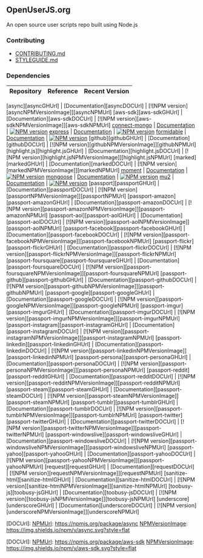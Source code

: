 ## OpenUserJS.org

An open source user scripts repo built using Node.js

### Contributing

* [CONTRIBUTING.md][contributing]
* [STYLEGUIDE.md][styleguide]

### Dependencies

Repository | Reference | Recent Version
--- | --- | ---

[async][asyncGHUrl] | [Documentation][asyncDOCUrl] | [![NPM version][asyncNPMVersionImage]][asyncNPMUrl]
[aws-sdk][aws-sdkGHUrl] | [Documentation][aws-sdkDOCUrl] | [![NPM version][aws-sdkNPMVersionImage]][aws-sdkNPMUrl]
[connect-mongo][connect-mongoGHUrl] | [Documentation][connect-mongoDOCUrl] | [![NPM version][connect-mongoNPMVersionImage]][connect-mongoNPMUrl]
[express][expressGHUrl] | [Documentation][expressDOCUrl] | [![NPM version][expressNPMVersionImage]][expressNpmUrl]
[formidable][formidableGHUrl] | [Documentation][formidableDOCUrl] | [![NPM version][formidableNPMVersionImage]][formidableNPMUrl]
[github][githubGHUrl] | [Documentation][githubDOCUrl] | [![NPM version][githubNPMVersionImage]][githubNPMUrl]
[highlight.js][highlight.jsGHUrl] | [Documentation][highlight.jsDOCUrl] | [![NPM version][highlight.jsNPMVersionImage]][highlight.jsNPMUrl]
[marked][markedGHUrl] | [Documentation][markedDOCUrl] | [![NPM version][markedNPMVersionImage]][markedNPMUrl]
[moment][momentGHUrl] | [Documentation][momentDOCUrl] | [![NPM version][momentNPMVersionImage]][momentNPMUrl]
[mongoose][mongooseGHUrl] | [Documentation][mongooseDOCUrl] | [![NPM version][mongooseNPMVersionImage]][mongooseNPMUrl]
[mu2][mu2GHUrl] | [Documentation][mu2DOCUrl] | [![NPM version][mu2NPMVersionImage]][mu2NpmUrl]
[passport][passportGHUrl] | [Documentation][passportDOCUrl] | [![NPM version][passportNPMVersionImage]][passportNPMUrl]
[passport-amazon][passport-amazonGHUrl] | [Documentation][passport-amazonDOCUrl] | [![NPM version][passport-amazonNPMVersionImage]][passport-amazonNPMUrl]
[passport-aol][passport-aolGHUrl] | [Documentation][passport-aolDOCUrl] | [![NPM version][passport-aolNPMVersionImage]][passport-aolNPMUrl]
[passport-facebook][passport-facebookGHUrl] | [Documentation][passport-facebookDOCUrl] | [![NPM version][passport-facebookNPMVersionImage]][passport-facebookNPMUrl]
[passport-flickr][passport-flickrGHUrl] | [Documentation][passport-flickrDOCUrl] | [![NPM version][passport-flickrNPMVersionImage]][passport-flickrNPMUrl]
[passport-foursquare][passport-foursquareGHUrl] | [Documentation][passport-foursquareDOCUrl] | [![NPM version][passport-foursquareNPMVersionImage]][passport-foursquareNPMUrl]
[passport-github][passport-githubGHUrl] | [Documentation][passport-githubDOCUrl] | [![NPM version][passport-githubNPMVersionImage]][passport-githubNPMUrl]
[passport-google][passport-googleGHUrl] | [Documentation][passport-googleDOCUrl] | [![NPM version][passport-googleNPMVersionImage]][passport-googleNPMUrl]
[passport-imgur][passport-imgurGHUrl] | [Documentation][passport-imgurDOCUrl] | [![NPM version][passport-imgurNPMVersionImage]][passport-imgurNPMUrl]
[passport-instagram][passport-instagramGHUrl] | [Documentation][passport-instagramDOCUrl] | [![NPM version][passport-instagramNPMVersionImage]][passport-instagramNPMUrl]
[passport-linkedin][passport-linkedinGHUrl] | [Documentation][passport-linkedinDOCUrl] | [![NPM version][passport-linkedinNPMVersionImage]][passport-linkedinNPMUrl]
[passport-persona][passport-personaGHUrl] | [Documentation][passport-personaDOCUrl] | [![NPM version][passport-personaNPMVersionImage]][passport-personaNPMUrl]
[passport-reddit][passport-redditGHUrl] | [Documentation][passport-redditDOCUrl] | [![NPM version][passport-redditNPMVersionImage]][passport-redditNPMUrl]
[passport-steam][passport-steamGHUrl] | [Documentation][passport-steamDOCUrl] | [![NPM version][passport-steamNPMVersionImage]][passport-steamNPMUrl]
[passport-tumblr][passport-tumblrGHUrl] | [Documentation][passport-tumblrDOCUrl] | [![NPM version][passport-tumblrNPMVersionImage]][passport-tumblrNPMUrl]
[passport-twitter][passport-twitterGHUrl] | [Documentation][passport-twitterDOCUrl] | [![NPM version][passport-twitterNPMVersionImage]][passport-twitterNPMUrl]
[passport-windowslive][passport-windowsliveGHUrl] | [Documentation][passport-windowsliveDOCUrl] | [![NPM version][passport-windowsliveNPMVersionImage]][passport-windowsliveNPMUrl]
[passport-yahoo][passport-yahooGHUrl] | [Documentation][passport-yahooDOCUrl] | [![NPM version][passport-yahooNPMVersionImage]][passport-yahooNPMUrl]
[request][requestGHUrl] | [Documentation][requestDOCUrl] | [![NPM version][requestNPMVersionImage]][requestNPMUrl]
[sanitize-html][sanitize-htmlGHUrl] | [Documentation][sanitize-htmlDOCUrl] | [![NPM version][sanitize-htmlNPMVersionImage]][sanitize-htmlNPMUrl]
[toobusy-js][toobusy-jsGHUrl] | [Documentation][toobusy-jsDOCUrl] | [![NPM version][toobusy-jsNPMVersionImage]][toobusy-jsNPMUrl]
[underscore][underscoreGHUrl] | [Documentation][underscoreDOCUrl] | [![NPM version][underscoreNPMVersionImage]][underscoreNPMUrl]




[GHUrl]: https://github.com/caolan/async
[DOCUrl]:
[NPMUrl]: https://npmjs.org/package/async
[NPMVersionImage]: https://img.shields.io/npm/v/async.svg?style=flat

[GHUrl]: https://github.com/aws/aws-sdk-js
[DOCUrl]:
[NPMUrl]: https://npmjs.org/package/aws-sdk
[NPMVersionImage]: https://img.shields.io/npm/v/aws-sdk.svg?style=flat

[connect-mongoGHUrl]: https://github.com/kcbanner/connect-mongo
[connect-mongoDOCUrl]: https://github.com/kcbanner/connect-mongo/blob/master/Readme.md
[connect-mongoNPMUrl]: https://npmjs.org/package/connect-mongo
[connect-mongoNPMVersionImage]: https://img.shields.io/npm/v/connect-mongo.svg?style=flat

[expressGHUrl]: https://github.com/strongloop/express
[expressDOCUrl]: http://expressjs.com/
[expressNPMUrl]: https://www.npmjs.org/package/express
[expressNPMVersionImage]: https://img.shields.io/npm/v/express.svg?style=flat

[formidableGHUrl]: https://github.com/felixge/node-formidable
[formidableDOCUrl]: https://github.com/felixge/node-formidable/blob/master/Readme.md
[formidableNPMUrl]: https://npmjs.org/package/formidable
[formidableNPMVersionImage]: https://img.shields.io/npm/v/formidable.svg?style=flat

[GHUrl]:
[DOCUrl]:
[NPMUrl]: https://npmjs.org/package/github
[NPMVersionImage]: https://img.shields.io/npm/v/github.svg?style=flat

[GHUrl]:
[DOCUrl]:
[NPMUrl]: https://npmjs.org/package/highlight.js
[NPMVersionImage]: https://img.shields.io/npm/v/highlight.js.svg?style=flat

[GHUrl]:
[DOCUrl]:
[NPMUrl]: https://npmjs.org/package/marked
[NPMVersionImage]: https://img.shields.io/npm/v/marked.svg?style=flat

[momentGHUrl]: https://github.com/moment/moment
[momentDOCUrl]: http://momentjs.com/docs/
[momentNPMUrl]: https://npmjs.org/package/moment
[momentNPMVersionImage]: https://img.shields.io/npm/v/moment.svg?style=flat

[mongooseGHUrl]: https://github.com/LearnBoost/mongoose
[mongooseDOCUrl]: http://mongoosejs.com
[mongooseNPMUrl]: https://npmjs.org/package/mongoose
[mongooseNPMVersionImage]: https://img.shields.io/npm/v/mongoose.svg?style=flat

[mu2GHUrl]: https://github.com/raycmorgan/Mu
[mu2DOCUrl]: https://github.com/raycmorgan/Mu/blob/master/README.md
[mu2NPMUrl]: https://www.npmjs.org/package/mu2
[mu2NPMVersionImage]: https://img.shields.io/npm/v/mu2.svg?style=flat

[GHUrl]:
[DOCUrl]:
[NPMUrl]: https://npmjs.org/package/passport
[NPMVersionImage]: https://img.shields.io/npm/v/passport.svg?style=flat

[GHUrl]:
[DOCUrl]:
[NPMUrl]: https://npmjs.org/package/passport-amazon
[NPMVersionImage]: https://img.shields.io/npm/v/passport-amazon.svg?style=flat

[GHUrl]:
[DOCUrl]:
[NPMUrl]: https://npmjs.org/package/passport-aol
[NPMVersionImage]: https://img.shields.io/npm/v/passport-aol.svg?style=flat

[GHUrl]:
[DOCUrl]:
[NPMUrl]: https://npmjs.org/package/passport-facebook
[NPMVersionImage]: https://img.shields.io/npm/v/passport-facebook.svg?style=flat

[GHUrl]:
[DOCUrl]:
[NPMUrl]: https://npmjs.org/package/passport-flickr
[NPMVersionImage]: https://img.shields.io/npm/v/passport-flickr.svg?style=flat

[GHUrl]:
[DOCUrl]:
[NPMUrl]: https://npmjs.org/package/passport-foursquare
[NPMVersionImage]: https://img.shields.io/npm/v/passport-foursquare.svg?style=flat

[GHUrl]:
[DOCUrl]:
[NPMUrl]: https://npmjs.org/package/passport-github
[NPMVersionImage]: https://img.shields.io/npm/v/passport-github.svg?style=flat

[GHUrl]:
[DOCUrl]:
[NPMUrl]: https://npmjs.org/package/passport-google
[NPMVersionImage]: https://img.shields.io/npm/v/passport-google.svg?style=flat

[GHUrl]:
[DOCUrl]:
[NPMUrl]: https://npmjs.org/package/passport-imgur
[NPMVersionImage]: https://img.shields.io/npm/v/.svg?style=flat

[GHUrl]:
[DOCUrl]:
[NPMUrl]: https://npmjs.org/package/passport-instagram
[NPMVersionImage]: https://img.shields.io/npm/v/passport-instagram.svg?style=flat

[GHUrl]:
[DOCUrl]:
[NPMUrl]: https://npmjs.org/package/passport-linkedin
[NPMVersionImage]: https://img.shields.io/npm/v/passport-linkedin.svg?style=flat

[GHUrl]:
[DOCUrl]:
[NPMUrl]: https://npmjs.org/package/passport-persona
[NPMVersionImage]: https://img.shields.io/npm/v/passport-persona.svg?style=flat

[GHUrl]:
[DOCUrl]:
[NPMUrl]: https://npmjs.org/package/passport-reddit
[NPMVersionImage]: https://img.shields.io/npm/v/passport-reddit.svg?style=flat

[GHUrl]:
[DOCUrl]:
[NPMUrl]: https://npmjs.org/package/passport-steam
[NPMVersionImage]: https://img.shields.io/npm/v/passport-steam.svg?style=flat

[GHUrl]:
[DOCUrl]:
[NPMUrl]: https://npmjs.org/package/passport-tumblr
[NPMVersionImage]: https://img.shields.io/npm/v/passport-tumblr.svg?style=flat

[GHUrl]:
[DOCUrl]:
[NPMUrl]: https://npmjs.org/package/passport-twitter
[NPMVersionImage]: https://img.shields.io/npm/v/passport-twitter.svg?style=flat

[GHUrl]:
[DOCUrl]:
[NPMUrl]: https://npmjs.org/package/passport-windowslive
[NPMVersionImage]: https://img.shields.io/npm/v/passport-windowslive.svg?style=flat

[GHUrl]:
[DOCUrl]:
[NPMUrl]: https://npmjs.org/package/passport-yahoo
[NPMVersionImage]: https://img.shields.io/npm/v/passport-yahoo.svg?style=flat

[GHUrl]:
[DOCUrl]:
[NPMUrl]: https://npmjs.org/package/request
[NPMVersionImage]: https://img.shields.io/npm/v/request.svg?style=flat

[GHUrl]:
[DOCUrl]:
[NPMUrl]: https://npmjs.org/package/sanitize-html
[NPMVersionImage]: https://img.shields.io/npm/v/sanitize-html.svg?style=flat

[GHUrl]:
[DOCUrl]:
[NPMUrl]: https://npmjs.org/package/toobusy-js
[NPMVersionImage]: https://img.shields.io/npm/v/toobusy-js.svg?style=flat

[GHUrl]:
[DOCUrl]:
[NPMUrl]: https://npmjs.org/package/underscore
[NPMVersionImage]: https://img.shields.io/npm/v/underscore.svg?style=flat


[styleguide]: STYLEGUIDE
[contributing]: CONTRIBUTING
